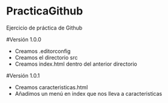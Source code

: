 # PracticaGithub
Ejercicio de práctica de Github

#Versión 1.0.0
- Creamos .editorconfig
- Creamos el directorio src
- Creamos index.html dentro del anterior directorio

#Versión 1.0.1
- Creamos caracteristicas.html
- Añadimos un menú en index que nos lleva a caracteristicas
